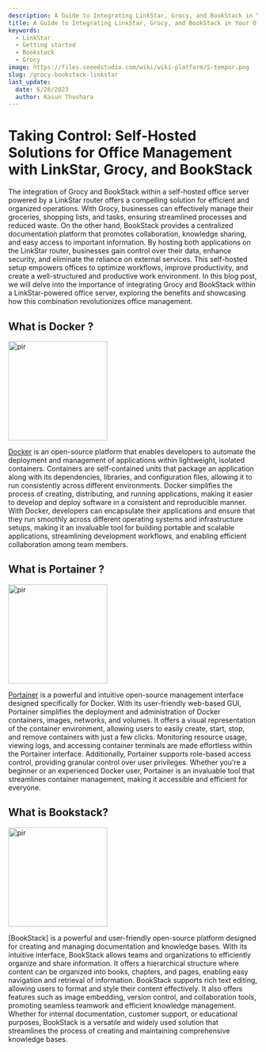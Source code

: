 ```yaml
---
description: A Guide to Integrating LinkStar, Grocy, and BookStack in Your Office
title: A Guide to Integrating LinkStar, Grocy, and BookStack in Your Office
keywords:
  - LinkStar
  - Getting started
  - Bookstack
  - Grocy
image: https://files.seeedstudio.com/wiki/wiki-platform/S-tempor.png
slug: /grocy-bookstack-linkstar
last_update:
  date: 6/26/2023
  author: Kasun Thushara
---
```

# Taking Control: Self-Hosted Solutions for Office Management with LinkStar, Grocy, and BookStack
The integration of Grocy and BookStack within a self-hosted office server powered by a LinkStar router offers a compelling solution for efficient and organized operations. With Grocy, businesses can effectively manage their groceries, shopping lists, and tasks, ensuring streamlined processes and reduced waste. On the other hand, BookStack provides a centralized documentation platform that promotes collaboration, knowledge sharing, and easy access to important information. By hosting both applications on the LinkStar router, businesses gain control over their data, enhance security, and eliminate the reliance on external services. This self-hosted setup empowers offices to optimize workflows, improve productivity, and create a well-structured and productive work environment. In this blog post, we will delve into the importance of integrating Grocy and BookStack within a LinkStar-powered office server, exploring the benefits and showcasing how this combination revolutionizes office management.

## What is Docker ?

<p style={{textAlign: 'center'}}><img src="https://files.seeedstudio.com/wiki/LinkStar/plex/docker.png" alt="pir" width="200" height="auto"/></p>

[Docker](https://docs.docker.com/) is an open-source platform that enables developers to automate the deployment and management of applications within lightweight, isolated containers. Containers are self-contained units that package an application along with its dependencies, libraries, and configuration files, allowing it to run consistently across different environments. Docker simplifies the process of creating, distributing, and running applications, making it easier to develop and deploy software in a consistent and reproducible manner. With Docker, developers can encapsulate their applications and ensure that they run smoothly across different operating systems and infrastructure setups, making it an invaluable tool for building portable and scalable applications, streamlining development workflows, and enabling efficient collaboration among team members.

## What is Portainer ?
<p style={{textAlign: 'center'}}><img src="https://files.seeedstudio.com/wiki/LinkStar/wordpress/pontainer-bg.png" alt="pir" width="200" height="auto"/></p>

[Portainer](https://www.portainer.io/) is a powerful and intuitive open-source management interface designed specifically for Docker. With its user-friendly web-based GUI, Portainer simplifies the deployment and administration of Docker containers, images, networks, and volumes. It offers a visual representation of the container environment, allowing users to easily create, start, stop, and remove containers with just a few clicks. Monitoring resource usage, viewing logs, and accessing container terminals are made effortless within the Portainer interface. Additionally, Portainer supports role-based access control, providing granular control over user privileges. Whether you're a beginner or an experienced Docker user, Portainer is an invaluable tool that streamlines container management, making it accessible and efficient for everyone.

## What is Bookstack? 

<p style={{textAlign: 'center'}}><img src="https://files.seeedstudio.com/wiki/LinkStar/grocy_bookstack/bookstackicon.png" alt="pir" width="200" height="auto"/></p>

[BookStack] is a powerful and user-friendly open-source platform designed for creating and managing documentation and knowledge bases. With its intuitive interface, BookStack allows teams and organizations to efficiently organize and share information. It offers a hierarchical structure where content can be organized into books, chapters, and pages, enabling easy navigation and retrieval of information. BookStack supports rich text editing, allowing users to format and style their content effectively. It also offers features such as image embedding, version control, and collaboration tools, promoting seamless teamwork and efficient knowledge management. Whether for internal documentation, customer support, or educational purposes, BookStack is a versatile and widely used solution that streamlines the process of creating and maintaining comprehensive knowledge bases.
